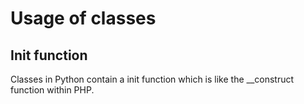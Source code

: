 Usage of classes
================

## Init function

Classes in Python contain a init function which is like the __construct function within PHP.